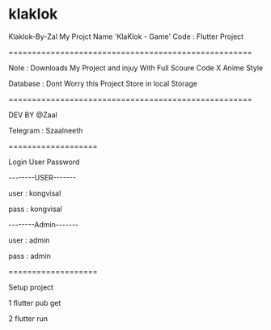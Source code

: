 # klaklok

Klaklok-By-Zal
My Projct Name 'KlaKlok - Game'
Code : Flutter Project

====================================================

Note : Downloads My Project and injuy With Full Scoure Code X Anime Style

Database : Dont Worry this Project Store in local Storage

====================================================

DEV BY @Zaal

Telegram : Szaalneeth

===================

Login User Password

--------USER-------

user : kongvisal

pass : kongvisal

--------Admin-------

user : admin

pass : admin

===================

Setup project

1 flutter pub get

2 flutter run
